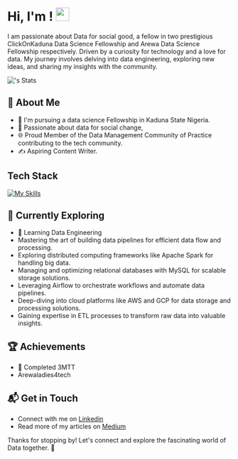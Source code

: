 # Hi, I'm <Nafisat Aliyu Isah>! <img src="https://media.giphy.com/media/hvRJCLFzcasrR4ia7z/giphy.gif" width="30px">



I am passionate about Data for social good, a fellow in two prestigious ClickOnKaduna Data Science Fellowship and Arewa Data Science Fellowship respectively. Driven by a curiosity for technology and a love for data. My journey involves delving into data engineering, exploring new ideas, and sharing my insights with the community.

![<username>'s Stats](https://github-readme-stats.vercel.app/api?username=<username>&theme=vue-dark&show_icons=true&hide_border=true&count_private=true)

## 🚀 About Me

- 🔭 I'm pursuing a data science Fellowship in Kaduna State Nigeria.
- 📝 Passionate about data for social change,
- 🌐 Proud Member of the Data Management Community of Practice contributing to the tech community.
- ✍️ Aspiring Content Writer.

## Tech Stack
[![My Skills](https://skillicons.dev/icons?i=Python,Excel,PowerBi,MySql,R)](https://skillicons.dev)

## 🌱 Currently Exploring

- 🚀 Learning Data Engineering 
- Mastering the art of building data pipelines for efficient data flow and processing.
- Exploring distributed computing frameworks like Apache Spark for handling big data.
- Managing and optimizing relational databases with MySQL for scalable storage solutions.
- Leveraging Airflow to orchestrate workflows and automate data pipelines.
- Deep-diving into cloud platforms like AWS and GCP for data storage and processing solutions.
- Gaining expertise in ETL processes to transform raw data into valuable insights.

 ## 🏆 Achievements

- 🌟 Completed 3MTT
- Arewaladies4tech


## 📬 Get in Touch

- Connect with me on [Linkedin](http://linkedin.com/in/nafeesaaliyu)
- Read more of my articles on [Medium](https://medium.com/@nafisaisah54)

Thanks for stopping by! Let's connect and explore the fascinating world of Data together. 🚀



<!--

Here are some ideas to get you started:

- 🔭 I’m currently working on ...
- 🌱 I’m currently learning ...
- 👯 I’m looking to collaborate on ...
- 🤔 I’m looking for help with ...
- 💬 Ask me about ...
- 📫 How to reach me: ..  .
- 😄 Pronouns: ...
- ⚡ Fun fact: ...
-->
